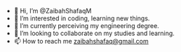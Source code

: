 - 👋 Hi, I’m @ZaibahShafaqM
- 👀 I’m interested in coding, learning new things.
- 🌱 I’m currently perceiving my engineering degree.
- 💞️ I’m looking to collaborate on my studies and learning.
- 📫 How to reach me zaibahshafaq@gmail.com
<!---
ZaibahShafaqM/ZaibahShafaqM is a ✨ special ✨ repository because its `README.md` (this file) appears on your GitHub profile.
You can click the Preview link to take a look at your changes.
--->
